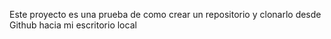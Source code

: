 Este proyecto es una prueba de como crear un repositorio y clonarlo desde Github hacia mi escritorio local
